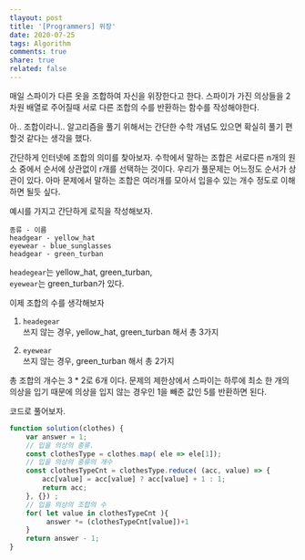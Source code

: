 ```yaml
---
tlayout: post
title: '[Programmers] 위장'
date: 2020-07-25
tags: Algorithm
comments: true
share: true
related: false
---
```


매일 스파이가 다른 옷을 조합하여 자신을 위장한다고 한다.
스파이가 가진 의상들을 2차원 배열로 주어질때 서로 다른 조합의 수를 반환하는 함수를 작성해야한다. 

아.. 조합이라니.. 알고리즘을 풀기 위해서는 간단한 수학 개념도 있으면 확실히 풀기 편할것 같다는 생각을 했다. 

간단하게 인터넷에 조합의 의미를 찾아보자. 수학에서 말하는 조합은 서로다른 n개의 원소 중에서 순서에 상관없이 r개를 선택하는 것이다.
우리가 풀문제는 어느정도 순서가 상관이 있다. 아마 문제에서 말하는 조합은 여러개를 모아서 입을수 있는 개수 정도로 이해하면 될듯 싶다.

예시를 가지고 간단하게 로직을 작성해보자.
```
종류 - 이름  
headgear - yellow_hat    
eyewear - blue_sunglasses
headgear - green_turban
```

`headegear`는  yellow_hat, green_turban,  
`eyewear`는 green_turban가 있다.

이제 조합의 수를 생각해보자 

1. `headegear`   
   쓰지 않는 경우, yellow_hat, green_turban 해서 총 3가지

2. `eyewear`  
   쓰지 않는 경우, green_turban 해서 총 2가지

총 조합의 개수는 3 * 2로 6개 이다. 
문제의 제한상에서 스파이는 하루에 최소 한 개의 의상을 입기 때문에
의상을 입지 않는 경우인 1을 빼준 값인 5를 반환하면 된다. 

코드로 풀어보자. 

```js
function solution(clothes) {
    var answer = 1;
    // 입을 의상의 종류.  
    const clothesType = clothes.map( ele => ele[1]);
    // 입을 의상의 종류의 개수
    const clothesTypeCnt = clothesType.reduce( (acc, value) => {
        acc[value] = acc[value] ? acc[value] + 1 : 1;
        return acc;
    }, {}) ;
    // 입을 의상의 조합의 수 
    for( let value in clothesTypeCnt ){
         answer *= (clothesTypeCnt[value])+1
    }
    return answer - 1;
}
```
   
